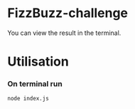 # FizzBuzz-challenge
You can view the result in the terminal.

# Utilisation
### On terminal run
```
node index.js
```
